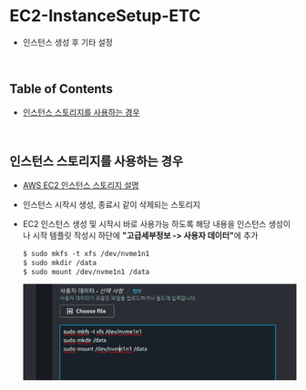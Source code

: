 # EC2-InstanceSetup-ETC
- 인스턴스 생성 후 기타 설정
<br>

## Table of Contents
- [인스턴스 스토리지를 사용하는 경우](#인스턴스-스토리지를-사용하는-경우)
<br>

## 인스턴스 스토리지를 사용하는 경우
- [AWS EC2 인스턴스 스토리지 설명](https://docs.aws.amazon.com/ko_kr/AWSEC2/latest/UserGuide/add-instance-store-volumes.html)

- 인스턴스 시작시 생성, 종료시 같이 삭제되는 스토리지

- EC2 인스턴스 생성 및 시작시 바로 사용가능 하도록 해당 내용을 인스턴스 생성이나 시작 템플릿 작성시
하단에 <b>"고급세부정보 -> 사용자 데이터"</b>에 추가

    ```shell
    $ sudo mkfs -t xfs /dev/nvme1n1
    $ sudo mkdir /data
    $ sudo mount /dev/nvme1n1 /data
    ```

    ![EC2 인스턴스 스토리지 설정](./img/EC2-InstanceStoreSet.png)

<br>